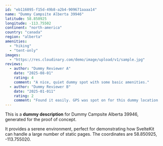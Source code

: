 ```yaml
---
id: "eb116095-f15d-49b8-a2b4-909671aaaa14"
name: "Dummy Campsite Alberta 39946"
latitude: 58.850925
longitude: -113.75502
continent: "north-america"
country: "canada"
region: "alberta"
amenities:
  - "hiking"
  - "tent-only"
images:
  - "https://res.cloudinary.com/demo/image/upload/v1/sample.jpg"
reviews:
  - author: "Dummy Reviewer A"
    date: "2025-08-01"
    rating: 4
    comment: "A nice, quiet dummy spot with some basic amenities."
  - author: "Dummy Reviewer B"
    date: "2025-01-011"
    rating: 2
    comment: "Found it easily. GPS was spot on for this dummy location."
---
```


This is a **dummy description** for Dummy Campsite Alberta 39946, generated for the proof of concept.

It provides a serene environment, perfect for demonstrating how SvelteKit can handle a large number of static pages. The coordinates are 58.850925, -113.755020.
